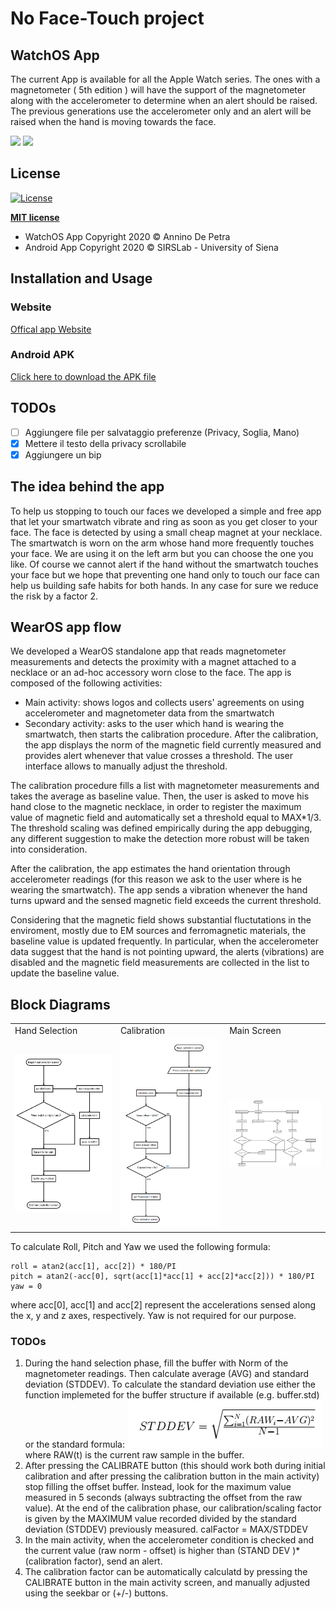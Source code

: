 # No Face-Touch project

## WatchOS App
The current App is available for all the Apple Watch series. The ones with a magnetometer ( 5th edition ) will have the support of the magnetometer along with the accelerometer to determine when an alert should be raised. The previous generations use the accelerometer only and an alert will be raised when the hand is moving towards the face.

<img src="https://user-images.githubusercontent.com/6486741/79162943-034be400-7dd6-11ea-84c4-bf2f85383c7f.PNG" width="150px"> <img src="https://user-images.githubusercontent.com/6486741/79162939-02b34d80-7dd6-11ea-8bdc-03bff1a553ae.PNG" width="150px">

## License

[![License](http://img.shields.io/:license-mit-blue.svg?style=flat-square)](http://badges.mit-license.org)

**[MIT license](http://opensource.org/licenses/mit-license.php)**
- WatchOS App Copyright 2020 © Annino De Petra
- Android App Copyright 2020 © SIRSLab - University of Siena

## Installation and Usage

### Website
[Offical app Website](http://www.nofacetouch.org)

### Android APK
[Click here to download the APK file](https://github.com/sirslab/COVID-19-DoNTYF-wear/raw/master/app/build/outputs/apk/debug/app-debug.apk)

## TODOs
- [ ] Aggiungere file per salvataggio preferenze (Privacy, Soglia, Mano)
- [x] Mettere il testo della privacy scrollabile
- [x] Aggiungere un bip

## The idea behind the app
To help us stopping to touch our faces we developed a simple and free app that let your smartwatch vibrate and ring as soon as you get closer to your face. The face is detected by using a small cheap magnet at your necklace.  
The smartwatch is worn on the arm whose hand more frequently touches your face. We are using it on the left arm but you can choose the one you like. Of course we cannot alert if the hand without the smartwatch touches your face but we hope that preventing one hand only to touch our face can help us building safe habits for both hands. In any case for sure we reduce the risk by a factor 2. 

## WearOS app flow
We developed a WearOS standalone app that reads magnetometer measurements and detects the proximity with a magnet attached to a necklace or an ad-hoc accessory worn close to the face.
The app is composed of the following activities:
- Main activity: shows logos and collects users' agreements on using accelerometer and magnetometer data from the smartwatch
- Secondary activity: asks to the user which hand is wearing the smartwatch, then starts the calibration procedure. After the calibration, the app displays the norm of the magnetic field currently measured and provides alert whenever that value crosses a threshold. The user interface allows to manually adjust the threshold.

The calibration procedure fills a list with magnetometer measurements and takes the average as baseline value. Then, the user is asked to move his hand close to the magnetic necklace, in order to register the maximum value of magnetic field and 
automatically set a threshold equal to MAX*$1/3$.
The threshold scaling was defined empirically during the app debugging, any different suggestion to make the detection more robust will be taken into consideration.

After the calibration, the app estimates the hand orientation through accelerometer readings (for this reason we ask to the user where is he wearing the smartwatch). The app sends a vibration whenever the hand turns upward and the sensed magnetic field exceeds the current threshold.

Considering that the magnetic field shows substantial fluctutations in the enviroment, mostly due to EM sources and ferromagnetic materials, the baseline value is updated frequently. In particular, when the accelerometer data suggest that the hand is not pointing upward, the alerts (vibrations) are disabled and the magnetic field measurements are collected in the list to update the baseline value. 

## Block Diagrams
<table>
  <tr>
    <td>Hand Selection</td>
     <td>Calibration</td>
     <td>Main Screen</td>
  </tr>
  <tr>
    <td><a href="https://github.com/sirslab/COVID-19-DoNTYF-wear/blob/master/images/Hand_choice_block.png" target="_blank"><img src="images/Hand_choice_block.png" width=270></a></td>
    <td><a href="https://github.com/sirslab/COVID-19-DoNTYF-wear/blob/master/images/Block_calib_screen.png" target="_blank"><img src="images/Block_calib_screen.png" width=270></a></td>
    <td><a href="https://github.com/sirslab/COVID-19-DoNTYF-wear/blob/master/images/Block_main_screen.png" target="_blank"><img src="images/Block_main_screen.png" width=270></a></td>
  </tr>
 </table>


To calculate Roll, Pitch and Yaw we used the following formula:
```
roll = atan2(acc[1], acc[2]) * 180/PI
pitch = atan2(-acc[0], sqrt(acc[1]*acc[1] + acc[2]*acc[2])) * 180/PI
yaw = 0
```
where acc[0], acc[1] and acc[2] represent the accelerations sensed along the x, y and z axes, respectively.
Yaw is not required for our purpose.


### TODOs

1. During the hand selection phase, fill the buffer with Norm of the magnetometer readings. Then calculate average (AVG) and standard deviation (STDDEV). 
To calculate the standard deviation use either the function implemeted for the buffer structure if available (e.g. buffer.std) or the standard formula:
![](images/STDDEV.png)
where RAW(t) is the current raw sample in the buffer.
2. After pressing the CALIBRATE button (this should work both during initial calibration and after pressing the calibration button in the main activity) stop filling the offset buffer. Instead, look for the maximum value measured in 5 seconds (always subtracting the offset from the raw value). At the end of the calibration phase, our calibration/scaling factor is given by the MAXIMUM value recorded divided by the standard deviation (STDDEV) previously measured.
calFactor = MAX/STDDEV
3. In the main activity, when the accelerometer condition is checked and the current value (raw norm - offset) is higher than (STAND DEV )*(calibration factor), send an alert.
4. The calibration factor can be automatically calculatd by pressing the CALIBRATE button in the main activity screen, and manually adjusted using the seekbar or (+/-) buttons.
